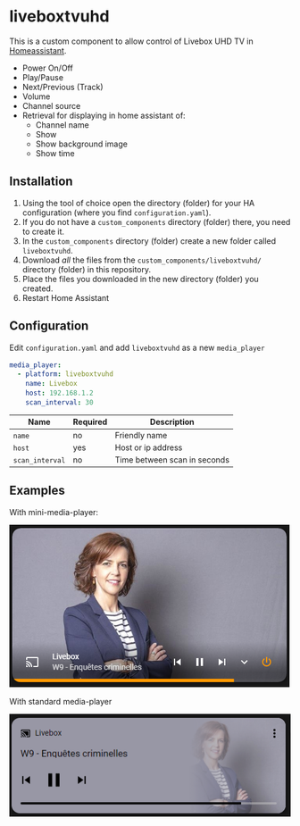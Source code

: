 # liveboxtvuhd

This is a custom component to allow control of Livebox UHD TV in [Homeassistant](https://home-assistant.io).

- Power On/Off
- Play/Pause
- Next/Previous (Track)
- Volume
- Channel source
- Retrieval for displaying in home assistant of:
  - Channel name
  - Show
  - Show background image
  - Show time
## 


## Installation 

1. Using the tool of choice open the directory (folder) for your HA configuration (where you find `configuration.yaml`).
2. If you do not have a `custom_components` directory (folder) there, you need to create it.
3. In the `custom_components` directory (folder) create a new folder called `liveboxtvuhd`.
4. Download _all_ the files from the `custom_components/liveboxtvuhd/` directory (folder) in this repository.
5. Place the files you downloaded in the new directory (folder) you created.
6. Restart Home Assistant

## Configuration

Edit `configuration.yaml` and add `liveboxtvuhd` as a new `media_player`

```yaml
media_player:
  - platform: liveboxtvuhd
    name: Livebox
    host: 192.168.1.2
    scan_interval: 30
```

Name|Required|Description
--|--|--
`name`|no|Friendly name
`host`|yes|Host or ip address 
`scan_interval`|no|Time between scan in seconds

## Examples
With mini-media-player:

![Example](https://github.com/AkA57/liveboxtvuhd/blob/dev/screenshot/example.png)

With standard media-player 

![Example](https://github.com/AkA57/liveboxtvuhd/blob/dev/screenshot/example2.png)

